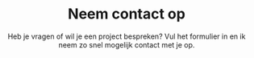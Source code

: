 ---
pageTitle: Neem contact op
title: Neem contact op
subtitle: Heb je vragen of wil je een project bespreken? Vul het formulier in en ik neem zo snel mogelijk contact met je op.
buttonText: Verstuur je vraag
---